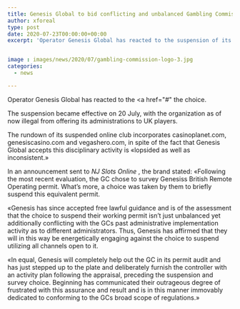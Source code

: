 ```yaml
---
title: Genesis Global to bid conflicting and unbalanced Gambling Commission suspension
author: xforeal 
type: post
date: 2020-07-23T00:00:00+00:00
excerpt: 'Operator Genesis Global has reacted to the suspension of its permit by the Gambling Commission by affirming it will "enthusiastically advance" the decision '


image : images/news/2020/07/gambling-commission-logo-3.jpg
categories:
  - news

---
```

Operator Genesis Global has reacted to the <a href="#" the choice. 

The suspension became effective on 20 July, with the organization as of now illegal from offering its administrations to UK players. 

The rundown of its suspended online club incorporates casinoplanet.com, genesiscasino.com and vegashero.com, in spite of the fact that Genesis Global accepts this disciplinary activity is &#171;lopsided as well as inconsistent.&#187; 

In an announcement sent to _NJ Slots Online_ , the brand stated: &#171;Following the most recent evaluation, the GC chose to survey Genesiss British Remote Operating permit. What&#8217;s more, a choice was taken by them to briefly suspend this equivalent permit. 

&#171;Genesis has since accepted free lawful guidance and is of the assessment that the choice to suspend their working permit isn&#8217;t just unbalanced yet additionally conflicting with the GCs past administrative implementation activity as to different administrators. Thus, Genesis has affirmed that they will in this way be energetically engaging against the choice to suspend utilizing all channels open to it. 

&#171;In equal, Genesis will completely help out the GC in its permit audit and has just stepped up to the plate and deliberately furnish the controller with an activity plan following the appraisal, preceding the suspension and survey choice. Beginning has communicated their outrageous degree of frustrated with this assurance and result and is in this manner immovably dedicated to conforming to the GCs broad scope of regulations.&#187;